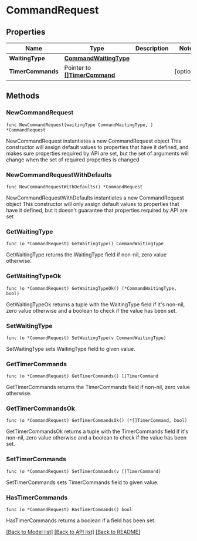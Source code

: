 # CommandRequest

## Properties

Name | Type | Description | Notes
------------ | ------------- | ------------- | -------------
**WaitingType** | [**CommandWaitingType**](CommandWaitingType.md) |  | 
**TimerCommands** | Pointer to [**[]TimerCommand**](TimerCommand.md) |  | [optional] 

## Methods

### NewCommandRequest

`func NewCommandRequest(waitingType CommandWaitingType, ) *CommandRequest`

NewCommandRequest instantiates a new CommandRequest object
This constructor will assign default values to properties that have it defined,
and makes sure properties required by API are set, but the set of arguments
will change when the set of required properties is changed

### NewCommandRequestWithDefaults

`func NewCommandRequestWithDefaults() *CommandRequest`

NewCommandRequestWithDefaults instantiates a new CommandRequest object
This constructor will only assign default values to properties that have it defined,
but it doesn't guarantee that properties required by API are set

### GetWaitingType

`func (o *CommandRequest) GetWaitingType() CommandWaitingType`

GetWaitingType returns the WaitingType field if non-nil, zero value otherwise.

### GetWaitingTypeOk

`func (o *CommandRequest) GetWaitingTypeOk() (*CommandWaitingType, bool)`

GetWaitingTypeOk returns a tuple with the WaitingType field if it's non-nil, zero value otherwise
and a boolean to check if the value has been set.

### SetWaitingType

`func (o *CommandRequest) SetWaitingType(v CommandWaitingType)`

SetWaitingType sets WaitingType field to given value.


### GetTimerCommands

`func (o *CommandRequest) GetTimerCommands() []TimerCommand`

GetTimerCommands returns the TimerCommands field if non-nil, zero value otherwise.

### GetTimerCommandsOk

`func (o *CommandRequest) GetTimerCommandsOk() (*[]TimerCommand, bool)`

GetTimerCommandsOk returns a tuple with the TimerCommands field if it's non-nil, zero value otherwise
and a boolean to check if the value has been set.

### SetTimerCommands

`func (o *CommandRequest) SetTimerCommands(v []TimerCommand)`

SetTimerCommands sets TimerCommands field to given value.

### HasTimerCommands

`func (o *CommandRequest) HasTimerCommands() bool`

HasTimerCommands returns a boolean if a field has been set.


[[Back to Model list]](../README.md#documentation-for-models) [[Back to API list]](../README.md#documentation-for-api-endpoints) [[Back to README]](../README.md)


